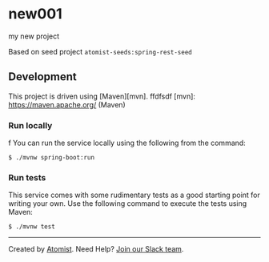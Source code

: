 # new001
my new project

Based on seed project `atomist-seeds:spring-rest-seed`

## Development

This project is driven using [Maven][mvn].
ffdfsdf
[mvn]: https://maven.apache.org/ (Maven)

### Run locally
f
You can run the service locally using the following from the command:

```
$ ./mvnw spring-boot:run
```

### Run tests

This service comes with some rudimentary tests as a good starting
point for writing your own.  Use the following command to execute the
tests using Maven:

```
$ ./mvnw test
```

---

Created by [Atomist][atomist].
Need Help?  [Join our Slack team][slack].

[atomist]: https://www.atomist.com/ (Atomist - How Teams Deliver Software)
[slack]: https://join.atomist.com/ (Atomist Community Slack Workspace)
